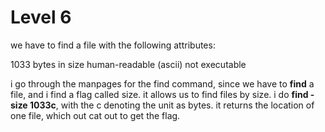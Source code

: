 # Level 6

we have to find a file with the following attributes:

1033 bytes in size
human-readable (ascii)
not executable

i go through the manpages for the find command, since we have to **find** a file, and i find a flag called size. it allows us to find files by size. i do **find -size 1033c**, with the c denoting the unit as bytes. it returns the location of one file, which out cat out to get the flag.
